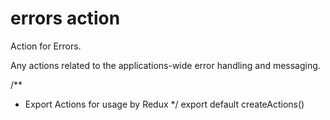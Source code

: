 # errors action
Action for Errors.

Any actions related to the applications-wide error handling and messaging.

/**
 * Export Actions for usage by Redux
 */
export default createActions()